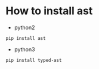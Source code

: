 # How to install ast


* python2

```
pip install ast
```


* python3

```
pip install typed-ast
```